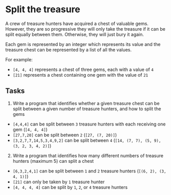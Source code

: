 # Split the treasure

A crew of treasure hunters have acquired a chest of valuable gems. However, they are so progressive they will only take the treasure if it can be split equally between them. Otherwise, they will just bury it again.

Each gem is represented by an integer which represents its value and the treasure chest can be represented by a list of all the values.

For example:

- `[4, 4, 4]` represents a chest of three gems, each with a value of `4`
- `[21]` represents a chest containing one gem with the value of `21`

## Tasks

1. Write a program that identifies whether a given treasure chest can be split between a given number of treasure hunters, and how to split the gems
  -  `[4,4,4]` can be split between `3` treasure hunters with each receiving one gem (`[4, 4, 4]`)
  -  `[27,7,20]` can be split between `2` (`[27, (7, 20)]`)
  -  `[3,2,7,7,14,5,3,4,9,2]` can be split between `4` (`[14, (7, 7), (5, 9), (3, 2, 3, 4, 2)]`)
2. Write a program that identifies how many different numbers of treasure hunters (maximum 5) can split a chest
  - `[6,3,2,4,1]` can be split between `1` and `2` treasure hunters (`[(6, 2), (3, 4, 1)]`)
  - `[21]` can only be taken by `1` treasure hunter
  - `[4, 4, 4, 4]` can be split by `1`, `2`, or `4` treasure hunters
